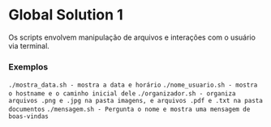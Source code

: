 # Global Solution 1
Os scripts envolvem manipulação de arquivos e interações com o usuário via terminal.

### Exemplos
`./mostra_data.sh - mostra a data e horário`
`./nome_usuario.sh - mostra o hostname e o caminho inicial dele`
`./organizador.sh - organiza arquivos .png e .jpg na pasta imagens, e arquivos .pdf e .txt na pasta documentos`
`./mensagem.sh - Pergunta o nome e mostra uma mensagem de boas-vindas`